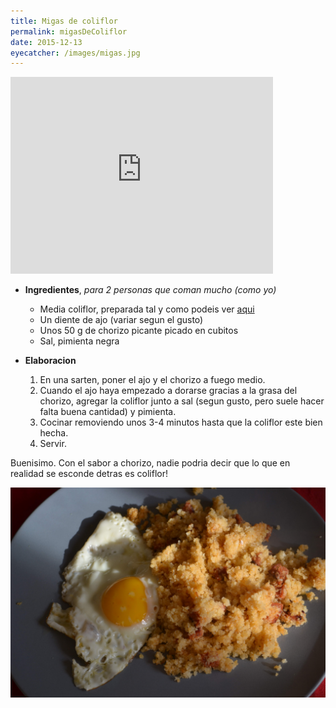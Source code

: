 ```yaml
---
title: Migas de coliflor
permalink: migasDeColiflor
date: 2015-12-13
eyecatcher: /images/migas.jpg
---
```


<iframe width="420" height="315" src="http://www.youtube.com/embed/C7sNOnzwMXE" frameborder="0"
allowfullscreen></iframe>


* **Ingredientes**, _para 2 personas que coman mucho (como yo)_
  * Media coliflor, preparada tal y como podeis ver [aqui](http://maria.recipes/ArrozDeColiflor) 
  * Un diente de ajo (variar segun el gusto)
  * Unos 50 g de chorizo picante picado en cubitos
  * Sal, pimienta negra

* **Elaboracion**
  1. En una sarten, poner el ajo y el chorizo a fuego medio. 
  2. Cuando el ajo haya empezado a dorarse gracias a la grasa del chorizo, agregar la coliflor junto a sal (segun gusto, pero suele hacer falta buena cantidad) y pimienta. 
  3. Cocinar removiendo unos 3-4 minutos hasta que la coliflor este bien hecha. 
  4. Servir. 

Buenisimo. Con el sabor a chorizo, nadie podria decir que lo que en realidad se esconde detras es coliflor!

![MigasDeColiflor](/images/migas.jpg)
